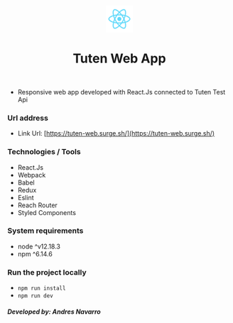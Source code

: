 <p align="center">
  <img alt="React.js" src="https://raw.githubusercontent.com/github/explore/80688e429a7d4ef2fca1e82350fe8e3517d3494d/topics/react/react.png" width="60" />
</p>

<h1 align="center">
  Tuten Web App
</h1>

<br/>

- Responsive web app developed with React.Js connected to Tuten Test Api

### Url address

- Link Url: [https://tuten-web.surge.sh/](https://tuten-web.surge.sh/)

### Technologies / Tools

- React.Js
- Webpack
- Babel
- Redux
- Eslint
- Reach Router
- Styled Components

### System requirements

- node ^v12.18.3
- npm ^6.14.6

### Run the project locally

- `npm run install`
- `npm run dev`

##### Developed by: Andres Navarro
